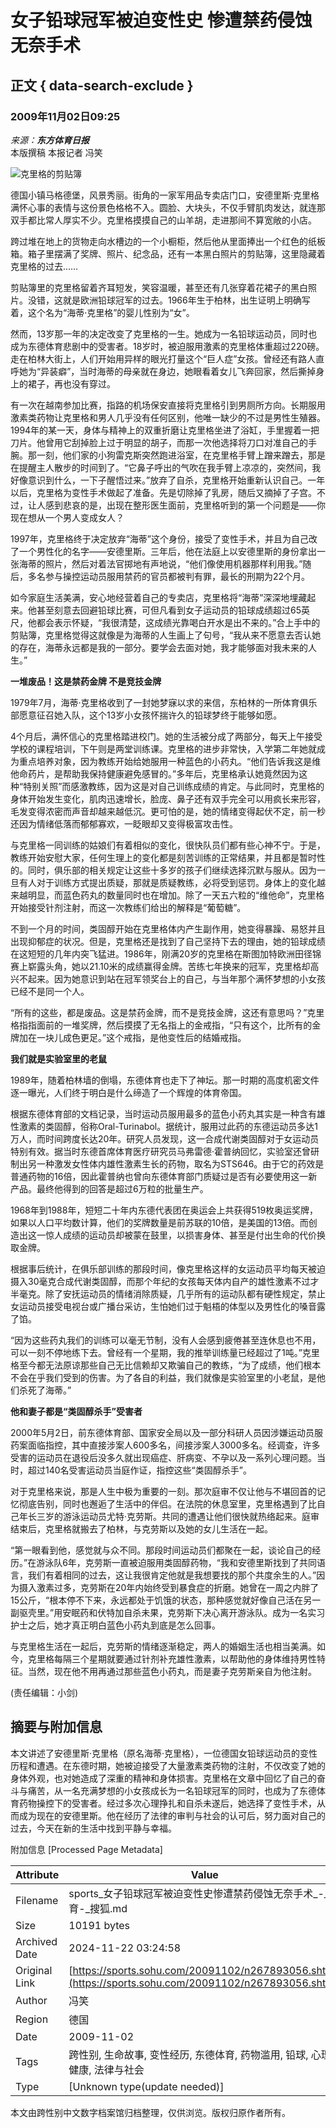 # 女子铅球冠军被迫变性史 惨遭禁药侵蚀无奈手术

## 正文 { data-search-exclude }


### 2009年11月02日09:25 
_来源：**东方体育日报**_  
本版撰稿 本报记者 冯笑

![克里格的剪贴簿](https://photocdn.sohu.com/20070629/Img250835562.gif)

德国小镇马格德堡，风景秀丽。街角的一家军用品专卖店门口，安德里斯·克里格满怀心事的表情与这份景色格格不入。圆脸、大块头，不仅手臂肌肉发达，就连那双手都比常人厚实不少。克里格摸摸自己的山羊胡，走进那间不算宽敞的小店。

跨过堆在地上的货物走向水槽边的一个小橱柜，然后他从里面捧出一个红色的纸板箱。箱子里摆满了奖牌、照片、纪念品，还有一本黑白照片的剪贴簿，这里隐藏着克里格的过去……

剪贴簿里的克里格留着齐耳短发，笑容温暖，甚至还有几张穿着花裙子的黑白照片。没错，这就是欧洲铅球冠军的过去。1966年生于柏林，出生证明上明确写着，这个名为“海蒂·克里格”的婴儿性别为“女”。

然而，13岁那一年的决定改变了克里格的一生。她成为一名铅球运动员，同时也成为东德体育悲剧中的受害者。18岁时，被迫服用激素的克里格体重超过220磅。走在柏林大街上，人们开始用异样的眼光打量这个“巨人症”女孩。曾经还有路人直呼她为“异装癖”，当时海蒂的母亲就在身边，她眼看着女儿飞奔回家，然后撕掉身上的裙子，再也没有穿过。

有一次在越南参加比赛，指路的机场保安直接将克里格引到男厕所方向。长期服用激素类药物让克里格和男人几乎没有任何区别，他唯一缺少的不过是男性生殖器。1994年的某一天，身体与精神上的双重折磨让克里格坐进了浴缸，手里握着一把刀片。他曾用它刮掉脸上过于明显的胡子，而那一次他选择将刀口对准自己的手腕。那一刻，他们家的小狗雷克斯突然跑进浴室，在克里格手臂上蹭来蹭去，那是在提醒主人散步的时间到了。“它鼻子呼出的气吹在我手臂上凉凉的，突然间，我好像意识到什么，一下子醒悟过来。”放弃了自杀，克里格开始重新认识自己。一年以后，克里格为变性手术做起了准备。先是切除掉了乳房，随后又摘掉了子宫。不过，让人感到悲哀的是，出现在整形医生面前，克里格听到的第一个问题是——你现在想从一个男人变成女人？

1997年，克里格终于决定放弃“海蒂”这个身份，接受了变性手术，并且为自己改了一个男性化的名字——安德里斯。三年后，他在法庭上以安德里斯的身份拿出一张海蒂的照片，然后对着法官掷地有声地说，“他们像使用机器那样利用我。”随后，多名参与操控运动员服用禁药的官员都被判有罪，最长的刑期为22个月。

如今家庭生活美满，安心地经营着自己的专卖店，克里格将“海蒂”深深地埋藏起来。他甚至刻意去回避铅球比赛，可但凡看到女子运动员的铅球成绩超过65英尺，他都会表示怀疑，“我很清楚，这成绩光靠喝白开水是出不来的。”合上手中的剪贴簿，克里格觉得这就像是为海蒂的人生画上了句号，“我从来不愿意去否认她的存在，海蒂永远都是我的一部分。要学会去面对她，我才能够面对我未来的人生。”

**一堆废品！这是禁药金牌 不是竞技金牌**

1979年7月，海蒂·克里格收到了一封她梦寐以求的来信，东柏林的一所体育俱乐部愿意征召她入队，这个13岁小女孩怀揣许久的铅球梦终于能够如愿。

4个月后，满怀信心的克里格踏进校门。她的生活被分成了两部分，每天上午接受学校的课程培训，下午则是两堂训练课。克里格的进步非常快，入学第二年她就成为重点培养对象，因为教练开始给她服用一种蓝色的小药丸。“他们告诉我这是维他命药片，是帮助我保持健康避免感冒的。”多年后，克里格承认她竟然因为这种“特别关照”而感激教练，因为这是对自己训练成绩的肯定。与此同时，克里格的身体开始发生变化，肌肉迅速增长，脸庞、鼻子还有双手完全可以用疯长来形容，毛发变得浓密而声音却越来越低沉。更可怕的是，她的情绪变得起伏不定，前一秒还因为情绪低落而郁郁寡欢，一眨眼却又变得极富攻击性。

与克里格一同训练的姑娘们有着相似的变化，很快队员们都有些心神不宁。于是，教练开始安慰大家，任何生理上的变化都是刻苦训练的正常结果，并且都是暂时性的。同时，俱乐部的相关规定让这些十多岁的孩子们继续选择沉默与服从。因为一旦有人对于训练方式提出质疑，那就是质疑教练，必将受到惩罚。身体上的变化越来越明显，而蓝色药丸的数量同时也在增加。除了一天五六粒的“维他命”，克里格开始接受针剂注射，而这一次教练们给出的解释是“葡萄糖”。

不到一个月的时间，类固醇开始在克里格体内产生副作用，她变得暴躁、易怒并且出现抑郁症的状况。但是，克里格还是找到了自己坚持下去的理由，她的铅球成绩在这短短的几年内突飞猛进。1986年，刚满20岁的克里格在斯图加特欧洲田径锦赛上崭露头角，她以21.10米的成绩赢得金牌。苦练七年换来的冠军，克里格却高兴不起来。因为她意识到站在冠军领奖台上的自己，与当年那个满怀梦想的小女孩已经不是同一个人。

“所有的这些，都是废品。这是禁药金牌，而不是竞技金牌，这还有意思吗？”克里格指指面前的一堆奖牌，然后摸摸了无名指上的金戒指，“只有这个，比所有的金牌加在一块儿成色更足。”这个戒指，是他变性后的结婚戒指。

**我们就是实验室里的老鼠**

1989年，随着柏林墙的倒塌，东德体育也走下了神坛。那一时期的高度机密文件逐一曝光，人们终于明白是什么缔造了一个辉煌的体育帝国。

根据东德体育部的文档记录，当时运动员服用最多的蓝色小药丸其实是一种含有雄性激素的类固醇，俗称Oral-Turinabol。据统计，服用过此药的东德运动员多达1万人，而时间跨度长达20年。研究人员发现，这一合成代谢类固醇对于女运动员特别有效。据当时东德首席体育医疗研究员马弗雷德·霍普纳回忆，实验室还曾研制出另一种激发女性体内雄性激素生长的药物，取名为STS646。由于它的药效是普通药物的16倍，因此霍普纳也曾向东德体育部门质疑过是否有必要使用这一新产品。最终他得到的回答是超过6万粒的批量生产。

1968年到1988年，短短二十年内东德代表团在奥运会上共获得519枚奥运奖牌，如果以人口平均数计算，他们的奖牌数量是前苏联的10倍，是美国的13倍。而创造出这一惊人成绩的运动员却被蒙在鼓里，以损害身体、甚至是付出生命的代价换取金牌。

根据事后统计，在俱乐部训练的那段时间，像克里格这样的女运动员平均每天被迫摄入30毫克合成代谢类固醇，而那个年纪的女孩每天体内自产的雄性激素不过才半毫克。除了安抚运动员的情绪消除质疑，几乎所有的运动队都有硬性规定，禁止女运动员接受电视台或广播台采访，生怕她们过于魁梧的体型以及男性化的嗓音露了馅。

“因为这些药丸我们的训练可以毫无节制，没有人会感到疲倦甚至连休息也不用，可以一刻不停地练下去。曾经有一个星期，我的推举训练量已经超过了1吨。”克里格至今都无法原谅那些自己无比信赖却又欺骗自己的教练，“为了成绩，他们根本不会在乎我们受到的伤害。为了各自的利益，我们就像是实验室里的小老鼠，是他们杀死了海蒂。”

**他和妻子都是“类固醇杀手”受害者**

2000年5月2日，前东德体育部、国家安全局以及一部分科研人员因涉嫌运动员服药案面临指控，其中直接涉案人600多名，间接涉案人3000多名。经调查，许多受害的运动员在退役后没多久就出现癌症、肝病变、不孕以及一系列心理问题。当时，超过140名受害运动员当庭作证，指控这些“类固醇杀手”。

对于克里格来说，那是人生中极为重要的一刻。那次庭审不仅让他与不堪回首的记忆彻底告别，同时也邂逅了生活中的伴侣。在法院的休息室里，克里格遇到了比自己年长三岁的游泳运动员尤特·克劳斯。共同的遭遇让他们很快就热络起来。庭审结束后，克里格就搬去了柏林，与克劳斯以及她的女儿生活在一起。

“第一眼看到他，感觉就与众不同。那段时间运动员们都聚在一起，谈论自己的经历。”在游泳队6年，克劳斯一直被迫服用类固醇药物，“我和安德里斯找到了共同语言，我们有着相同的过去，这让我很肯定他就是我想要找的那个共度余生的人。”因为摄入激素过多，克劳斯在20年内始终受到暴食症的折磨。她曾在一周之内胖了15公斤，“根本停不下来，永远都处于饥饿的状态，那种感觉就好像自己活在另一副驱壳里。”用安眠药和伏特加自杀未果，克劳斯下决心离开游泳队。成为一名实习护士之后，她才真正明白蓝色小药丸到底是怎么回事。

与克里格生活在一起后，克劳斯的情绪逐渐稳定，两人的婚姻生活也相当美满。如今，克里格每隔三个星期就要通过针剂补充雄性激素，以帮助他的身体维持男性特征。当然，现在他不用再通过那些蓝色小药丸，而是妻子克劳斯亲自为他注射。

(责任编辑：小剑)

## 摘要与附加信息

<!-- tcd_abstract -->
本文讲述了安德里斯·克里格（原名海蒂·克里格），一位德国女铅球运动员的变性历程和遭遇。在东德时期，她被迫接受了大量激素类药物的注射，不仅改变了她的身体外观，也对她造成了深重的精神和身体损害。克里格在文章中回忆了自己的奋斗与痛苦，从一名充满梦想的小女孩成长为一名铅球冠军的同时，也成为了东德体育药物操控下的受害者。经过多次心理挣扎和自杀未遂后，她选择了变性手术，从而成为现在的安德里斯。他在经历了法律的审判与社会的认可后，努力面对自己的过去，今天在新的生活中找到平静与幸福。
<!-- tcd_abstract_end -->

附加信息 [Processed Page Metadata]

| Attribute       | Value                                  |
|-----------------|----------------------------------------|
| Filename        | sports_女子铅球冠军被迫变性史惨遭禁药侵蚀无奈手术_-_体育-_搜狐.md                             |
| Size            | 10191 bytes                           |
| Archived Date   | 2024-11-22 03:24:58                             |
| Original Link   | [https://sports.sohu.com/20091102/n267893056.shtml](https://sports.sohu.com/20091102/n267893056.shtml)                       |
| Author          | 冯笑                               |
| Region          | 德国                               |
| Date            | 2009-11-02                                 |
| Tags            | 跨性别, 生命故事, 变性经历, 东德体育, 药物滥用, 铅球, 心理健康, 法律与社会                                 |
| Type            | [Unknown type(update needed)]                                 |
<!-- tcd_table_end -->

本文由跨性别中文数字档案馆归档整理，仅供浏览。版权归原作者所有。
